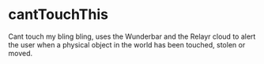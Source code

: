 cantTouchThis
=============

Cant touch my bling bling, uses the Wunderbar and the Relayr cloud to alert the user when a physical object in the world has been touched, stolen or moved.
